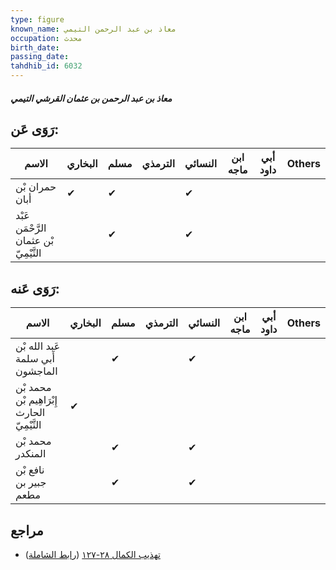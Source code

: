 ```yaml
---
type: figure
known_name: معاذ بن عبد الرحمن التيمي
occupation: محدث
birth_date:
passing_date:
tahdhib_id: 6032
---
```

##### معاذ بن عبد الرحمن بن عثمان القرشي التيمي

## رَوَى عَن:
| الاسم                                  | البخاري | مسلم | الترمذي | النسائي | ابن ماجه | أبي داود | Others |
| -------------------------------------- | ------- | ---- | ------- | ------- | -------- | -------- | ------ |
| حمران بْن أبان                         | ✔       | ✔    |         | ✔       |          |          |        |
| عَبْد الرَّحْمَن بْن عثمان التَّيْمِيّ |         | ✔    |         | ✔       |          |          |        |
## رَوَى عَنه:
| الاسم                                       | البخاري | مسلم | الترمذي | النسائي | ابن ماجه | أبي داود | Others |
| ------------------------------------------- | ------- | ---- | ------- | ------- | -------- | -------- | ------ |
| عَبد الله بْن أَبي سلمة الماجشون            |         | ✔    |         | ✔       |          |          |        |
| محمد بْن إِبْرَاهِيم بْن الحارث التَّيْمِيّ | ✔       |      |         |         |          |          |        |
| محمد بْن المنكدر                            |         | ✔    |         | ✔       |          |          |        |
| نافع بْن جبير بن مطعم                       |         | ✔    |         | ✔       |          |          |        |
## مراجع
- [تهذيب الكمال ٢٨-١٢٧](obsidian://open?vault=Tahdhib-al-Kamal&file=Figures/٦٠٣٢-معاذ%20بن%20عبد%20الرحمن%20بن%20عثمان%20القرشي%20التيمي) ([رابط الشاملة](https://shamela.ws/book/3722/15102))